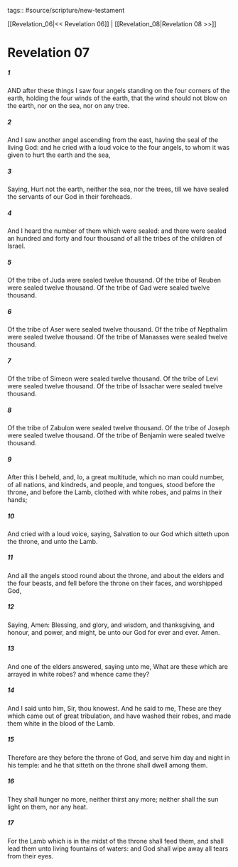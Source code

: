tags:: #source/scripture/new-testament

[[Revelation_06|<< Revelation 06]] | [[Revelation_08|Revelation 08 >>]]

# Revelation 07

##### 1

AND after these things I saw four angels standing on the four corners of the earth, holding the four winds of the earth, that the wind should not blow on the earth, nor on the sea, nor on any tree.

##### 2

And I saw another angel ascending from the east, having the seal of the living God: and he cried with a loud voice to the four angels, to whom it was given to hurt the earth and the sea,

##### 3

Saying, Hurt not the earth, neither the sea, nor the trees, till we have sealed the servants of our God in their foreheads.

##### 4

And I heard the number of them which were sealed: and there were sealed an hundred and forty and four thousand of all the tribes of the children of Israel.

##### 5

Of the tribe of Juda were sealed twelve thousand. Of the tribe of Reuben were sealed twelve thousand. Of the tribe of Gad were sealed twelve thousand.

##### 6

Of the tribe of Aser were sealed twelve thousand. Of the tribe of Nepthalim were sealed twelve thousand. Of the tribe of Manasses were sealed twelve thousand.

##### 7

Of the tribe of Simeon were sealed twelve thousand. Of the tribe of Levi were sealed twelve thousand. Of the tribe of Issachar were sealed twelve thousand.

##### 8

Of the tribe of Zabulon were sealed twelve thousand. Of the tribe of Joseph were sealed twelve thousand. Of the tribe of Benjamin were sealed twelve thousand.

##### 9

After this I beheld, and, lo, a great multitude, which no man could number, of all nations, and kindreds, and people, and tongues, stood before the throne, and before the Lamb, clothed with white robes, and palms in their hands;

##### 10

And cried with a loud voice, saying, Salvation to our God which sitteth upon the throne, and unto the Lamb.

##### 11

And all the angels stood round about the throne, and about the elders and the four beasts, and fell before the throne on their faces, and worshipped God,

##### 12

Saying, Amen: Blessing, and glory, and wisdom, and thanksgiving, and honour, and power, and might, be unto our God for ever and ever. Amen.

##### 13

And one of the elders answered, saying unto me, What are these which are arrayed in white robes? and whence came they?

##### 14

And I said unto him, Sir, thou knowest. And he said to me, These are they which came out of great tribulation, and have washed their robes, and made them white in the blood of the Lamb.

##### 15

Therefore are they before the throne of God, and serve him day and night in his temple: and he that sitteth on the throne shall dwell among them.

##### 16

They shall hunger no more, neither thirst any more; neither shall the sun light on them, nor any heat.

##### 17

For the Lamb which is in the midst of the throne shall feed them, and shall lead them unto living fountains of waters: and God shall wipe away all tears from their eyes.
